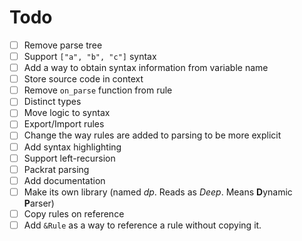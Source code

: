 # Todo
* [ ] Remove parse tree
* [ ] Support `["a", "b", "c"]` syntax
* [ ] Add a way to obtain syntax information from variable name
* [ ] Store source code in context
* [ ] Remove `on_parse` function from rule
* [ ] Distinct types
* [ ] Move logic to syntax
* [ ] Export/Import rules
* [ ] Change the way rules are added to parsing to be more explicit
* [ ] Add syntax highlighting
* [ ] Support left-recursion
* [ ] Packrat parsing
* [ ] Add documentation
* [ ] Make its own library (named *dp*. Reads as *Deep*. Means  **D**ynamic **P**arser)
* [ ] Copy rules on reference
* [ ] Add `&Rule` as a way to reference a rule without copying it.